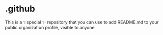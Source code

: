 # .github
This is a ✨special ✨ repository that you can use to add README.md to your public organization profile, visible to anyone
